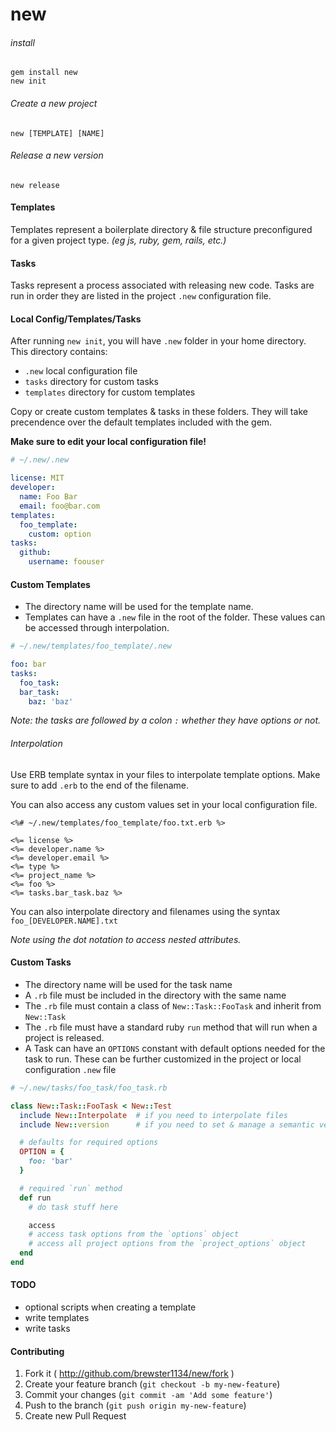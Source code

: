 # new
###### install
```shell
gem install new
new init
```

###### Create a new project
```shell
new [TEMPLATE] [NAME]
```

###### Release a new version
```shell
new release
```

#### Templates
Templates represent a boilerplate directory & file structure preconfigured for a given project type. _(eg js, ruby, gem, rails, etc.)_

#### Tasks
Tasks represent a process associated with releasing new code.  Tasks are run in order they are listed in the project `.new` configuration file.

#### Local Config/Templates/Tasks
After running `new init`, you will have `.new` folder in your home directory.  This directory contains:

* `.new` local configuration file
* `tasks` directory for custom tasks
* `templates` directory for custom templates

Copy or create custom templates & tasks in these folders.  They will take precendence over the default templates included with the gem.

**Make sure to edit your local configuration file!**

```yaml
# ~/.new/.new

license: MIT
developer:
  name: Foo Bar
  email: foo@bar.com
templates:
  foo_template:
    custom: option
tasks:
  github:
    username: foouser
```


#### Custom Templates
* The directory name will be used for the template name.
* Templates can have a `.new` file in the root of the folder.  These values can be accessed through interpolation.

```yaml
# ~/.new/templates/foo_template/.new

foo: bar
tasks:
  foo_task:
  bar_task:
    baz: 'baz'
```

_Note: the tasks are followed by a colon `:` whether they have options or not._

###### Interpolation
Use ERB template syntax in your files to interpolate template options.  Make sure to add `.erb` to the end of the filename.

You can also access any custom values set in your local configuration file.

```erb
<%# ~/.new/templates/foo_template/foo.txt.erb %>

<%= license %>
<%= developer.name %>
<%= developer.email %>
<%= type %>
<%= project_name %>
<%= foo %>
<%= tasks.bar_task.baz %>
```

You can also interpolate directory and filenames using the syntax `foo_[DEVELOPER.NAME].txt`

_Note using the dot notation to access nested attributes._

#### Custom Tasks
* The directory name will be used for the task name
* A `.rb` file must be included in the directory with the same name
* The `.rb` file must contain a class of `New::Task::FooTask` and inherit from `New::Task`
* The `.rb` file must have a standard ruby `run` method that will run when a project is released.
* A Task can have an `OPTIONS` constant with default options needed for the task to run.  These can be further customized in the project or local configuration `.new` file

```ruby
# ~/.new/tasks/foo_task/foo_task.rb

class New::Task::FooTask < New::Test
  include New::Interpolate  # if you need to interpolate files
  include New::version      # if you need to set & manage a semantic version

  # defaults for required options
  OPTION = {
    foo: 'bar'
  }

  # required `run` method
  def run
    # do task stuff here

    access
    # access task options from the `options` object
    # access all project options from the `project_options` object
  end
end
```

#### TODO
* optional scripts when creating a template
* write templates
* write tasks

#### Contributing
1. Fork it ( http://github.com/brewster1134/new/fork )
2. Create your feature branch (`git checkout -b my-new-feature`)
3. Commit your changes (`git commit -am 'Add some feature'`)
4. Push to the branch (`git push origin my-new-feature`)
5. Create new Pull Request
